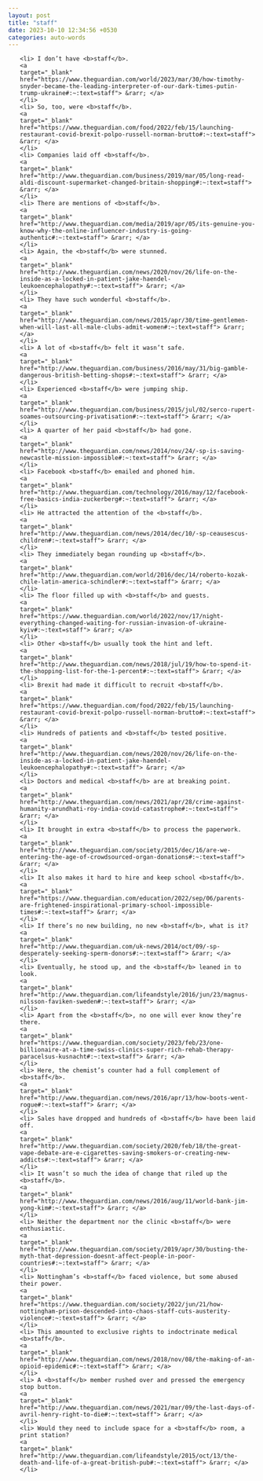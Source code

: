 ```yaml
---
layout: post
title: "staff"
date: 2023-10-10 12:34:56 +0530
categories: auto-words
---
```

<ol>

    <li> I don’t have <b>staff</b>.
    <a 
    target="_blank" 
    href="https://www.theguardian.com/world/2023/mar/30/how-timothy-snyder-became-the-leading-interpreter-of-our-dark-times-putin-trump-ukraine#:~:text=staff"> &rarr; </a>
    </li>
    <li> So, too, were <b>staff</b>.
    <a 
    target="_blank" 
    href="https://www.theguardian.com/food/2022/feb/15/launching-restaurant-covid-brexit-polpo-russell-norman-brutto#:~:text=staff"> &rarr; </a>
    </li>
    <li> Companies laid off <b>staff</b>.
    <a 
    target="_blank" 
    href="http://www.theguardian.com/business/2019/mar/05/long-read-aldi-discount-supermarket-changed-britain-shopping#:~:text=staff"> &rarr; </a>
    </li>
    <li> There are mentions of <b>staff</b>.
    <a 
    target="_blank" 
    href="http://www.theguardian.com/media/2019/apr/05/its-genuine-you-know-why-the-online-influencer-industry-is-going-authentic#:~:text=staff"> &rarr; </a>
    </li>
    <li> Again, the <b>staff</b> were stunned.
    <a 
    target="_blank" 
    href="http://www.theguardian.com/news/2020/nov/26/life-on-the-inside-as-a-locked-in-patient-jake-haendel-leukoencephalopathy#:~:text=staff"> &rarr; </a>
    </li>
    <li> They have such wonderful <b>staff</b>.
    <a 
    target="_blank" 
    href="http://www.theguardian.com/news/2015/apr/30/time-gentlemen-when-will-last-all-male-clubs-admit-women#:~:text=staff"> &rarr; </a>
    </li>
    <li> A lot of <b>staff</b> felt it wasn’t safe.
    <a 
    target="_blank" 
    href="http://www.theguardian.com/business/2016/may/31/big-gamble-dangerous-british-betting-shops#:~:text=staff"> &rarr; </a>
    </li>
    <li> Experienced <b>staff</b> were jumping ship.
    <a 
    target="_blank" 
    href="http://www.theguardian.com/business/2015/jul/02/serco-rupert-soames-outsourcing-privatisation#:~:text=staff"> &rarr; </a>
    </li>
    <li> A quarter of her paid <b>staff</b> had gone.
    <a 
    target="_blank" 
    href="http://www.theguardian.com/news/2014/nov/24/-sp-is-saving-newcastle-mission-impossible#:~:text=staff"> &rarr; </a>
    </li>
    <li> Facebook <b>staff</b> emailed and phoned him.
    <a 
    target="_blank" 
    href="http://www.theguardian.com/technology/2016/may/12/facebook-free-basics-india-zuckerberg#:~:text=staff"> &rarr; </a>
    </li>
    <li> He attracted the attention of the <b>staff</b>.
    <a 
    target="_blank" 
    href="http://www.theguardian.com/news/2014/dec/10/-sp-ceausescus-children#:~:text=staff"> &rarr; </a>
    </li>
    <li> They immediately began rounding up <b>staff</b>.
    <a 
    target="_blank" 
    href="http://www.theguardian.com/world/2016/dec/14/roberto-kozak-chile-latin-america-schindler#:~:text=staff"> &rarr; </a>
    </li>
    <li> The floor filled up with <b>staff</b> and guests.
    <a 
    target="_blank" 
    href="https://www.theguardian.com/world/2022/nov/17/night-everything-changed-waiting-for-russian-invasion-of-ukraine-kyiv#:~:text=staff"> &rarr; </a>
    </li>
    <li> Other <b>staff</b> usually took the hint and left.
    <a 
    target="_blank" 
    href="http://www.theguardian.com/news/2018/jul/19/how-to-spend-it-the-shopping-list-for-the-1-percent#:~:text=staff"> &rarr; </a>
    </li>
    <li> Brexit had made it difficult to recruit <b>staff</b>.
    <a 
    target="_blank" 
    href="https://www.theguardian.com/food/2022/feb/15/launching-restaurant-covid-brexit-polpo-russell-norman-brutto#:~:text=staff"> &rarr; </a>
    </li>
    <li> Hundreds of patients and <b>staff</b> tested positive.
    <a 
    target="_blank" 
    href="http://www.theguardian.com/news/2020/nov/26/life-on-the-inside-as-a-locked-in-patient-jake-haendel-leukoencephalopathy#:~:text=staff"> &rarr; </a>
    </li>
    <li> Doctors and medical <b>staff</b> are at breaking point.
    <a 
    target="_blank" 
    href="http://www.theguardian.com/news/2021/apr/28/crime-against-humanity-arundhati-roy-india-covid-catastrophe#:~:text=staff"> &rarr; </a>
    </li>
    <li> It brought in extra <b>staff</b> to process the paperwork.
    <a 
    target="_blank" 
    href="http://www.theguardian.com/society/2015/dec/16/are-we-entering-the-age-of-crowdsourced-organ-donations#:~:text=staff"> &rarr; </a>
    </li>
    <li> It also makes it hard to hire and keep school <b>staff</b>.
    <a 
    target="_blank" 
    href="https://www.theguardian.com/education/2022/sep/06/parents-are-frightened-inspirational-primary-school-impossible-times#:~:text=staff"> &rarr; </a>
    </li>
    <li> If there’s no new building, no new <b>staff</b>, what is it?
    <a 
    target="_blank" 
    href="http://www.theguardian.com/uk-news/2014/oct/09/-sp-desperately-seeking-sperm-donors#:~:text=staff"> &rarr; </a>
    </li>
    <li> Eventually, he stood up, and the <b>staff</b> leaned in to look.
    <a 
    target="_blank" 
    href="http://www.theguardian.com/lifeandstyle/2016/jun/23/magnus-nilsson-faviken-sweden#:~:text=staff"> &rarr; </a>
    </li>
    <li> Apart from the <b>staff</b>, no one will ever know they’re there.
    <a 
    target="_blank" 
    href="https://www.theguardian.com/society/2023/feb/23/one-billionaire-at-a-time-swiss-clinics-super-rich-rehab-therapy-paracelsus-kusnacht#:~:text=staff"> &rarr; </a>
    </li>
    <li> Here, the chemist’s counter had a full complement of <b>staff</b>.
    <a 
    target="_blank" 
    href="http://www.theguardian.com/news/2016/apr/13/how-boots-went-rogue#:~:text=staff"> &rarr; </a>
    </li>
    <li> Sales have dropped and hundreds of <b>staff</b> have been laid off.
    <a 
    target="_blank" 
    href="http://www.theguardian.com/society/2020/feb/18/the-great-vape-debate-are-e-cigarettes-saving-smokers-or-creating-new-addicts#:~:text=staff"> &rarr; </a>
    </li>
    <li> It wasn’t so much the idea of change that riled up the <b>staff</b>.
    <a 
    target="_blank" 
    href="http://www.theguardian.com/news/2016/aug/11/world-bank-jim-yong-kim#:~:text=staff"> &rarr; </a>
    </li>
    <li> Neither the department nor the clinic <b>staff</b> were enthusiastic.
    <a 
    target="_blank" 
    href="http://www.theguardian.com/society/2019/apr/30/busting-the-myth-that-depression-doesnt-affect-people-in-poor-countries#:~:text=staff"> &rarr; </a>
    </li>
    <li> Nottingham’s <b>staff</b> faced violence, but some abused their power.
    <a 
    target="_blank" 
    href="https://www.theguardian.com/society/2022/jun/21/how-nottingham-prison-descended-into-chaos-staff-cuts-austerity-violence#:~:text=staff"> &rarr; </a>
    </li>
    <li> This amounted to exclusive rights to indoctrinate medical <b>staff</b>.
    <a 
    target="_blank" 
    href="http://www.theguardian.com/news/2018/nov/08/the-making-of-an-opioid-epidemic#:~:text=staff"> &rarr; </a>
    </li>
    <li> A <b>staff</b> member rushed over and pressed the emergency stop button.
    <a 
    target="_blank" 
    href="http://www.theguardian.com/news/2021/mar/09/the-last-days-of-avril-henry-right-to-die#:~:text=staff"> &rarr; </a>
    </li>
    <li> Would they need to include space for a <b>staff</b> room, a print station?
    <a 
    target="_blank" 
    href="http://www.theguardian.com/lifeandstyle/2015/oct/13/the-death-and-life-of-a-great-british-pub#:~:text=staff"> &rarr; </a>
    </li>